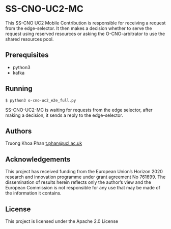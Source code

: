 # SS-CNO-UC2-MC
This SS-CNO UC2 Mobile Contribution is responsible for receiving a request from the edge-selector. It then makes a decision whether to serve the request using reserved resources or asking the O-CNO-arbitrator to use the shared resources pool.
## Prerequisites
- python3
- kafka
## Running
```
$ python3 o-cno-uc2_e2e_full.py
```
SS-CNO-UC2-MC is waiting for requests from the edge selector, after making a decision, it sends a reply to the edge-selector.
## Authors
Truong Khoa Phan t.phan@ucl.ac.uk
## Acknowledgements
This project has received funding from the European Union’s Horizon 2020 research and innovation programme under grant agreement No 761699. The dissemination of results herein reflects only the author’s view and the European Commission is not responsible for any use that may be made of the information it contains.
## License
This project is licensed under the Apache 2.0 License
